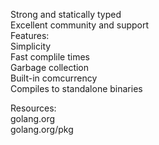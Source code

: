 Strong and statically typed  
Excellent community and support  
Features:  
Simplicity  
Fast complile times  
Garbage collection  
Built-in comcurrency  
Compiles to standalone binaries  
  
Resources:  
golang.org  
golang.org/pkg  


